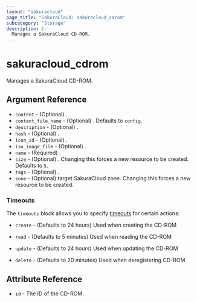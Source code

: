 ```yaml
---
layout: "sakuracloud"
page_title: "SakuraCloud: sakuracloud_cdrom"
subcategory: "Storage"
description: |-
  Manages a SakuraCloud CD-ROM.
---
```


# sakuracloud_cdrom

Manages a SakuraCloud CD-ROM.

## Argument Reference

* `content` - (Optional) .
* `content_file_name` - (Optional) . Defaults to `config`.
* `description` - (Optional) .
* `hash` - (Optional) .
* `icon_id` - (Optional) .
* `iso_image_file` - (Optional) .
* `name` - (Required) .
* `size` - (Optional) . Changing this forces a new resource to be created. Defaults to `5`.
* `tags` - (Optional) .
* `zone` - (Optional) target SakuraCloud zone. Changing this forces a new resource to be created.



### Timeouts

The `timeouts` block allows you to specify [timeouts](https://www.terraform.io/docs/configuration/resources.html#timeouts) for certain actions:

* `create` - (Defaults to 24 hours) Used when creating the CD-ROM

* `read` -   (Defaults to 5 minutes) Used when reading the CD-ROM

* `update` - (Defaults to 24 hours) Used when updating the CD-ROM

* `delete` - (Defaults to 20 minutes) Used when deregistering CD-ROM



## Attribute Reference

* `id` - The ID of the CD-ROM.




